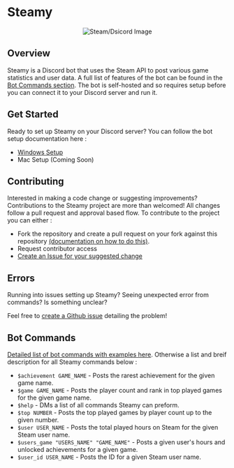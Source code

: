 # Steamy

<p align="center">
  <img src= https://user-images.githubusercontent.com/14614633/151686740-e5824db3-89a0-4300-9c7e-1607a7fabfe4.jpg alt="Steam/Dsicord Image"/>
</p>


## Overview
Steamy is a Discord bot that uses the Steam API to post various game statistics and user data.  A full list of features of the bot can be found in the [Bot Commands section](#bot-commands). The bot is self-hosted and so requires setup before you can connect it to your Discord server and run it.  

## Get Started  
Ready to set up Steamy on your Discord server?  You can follow the bot setup documentation here :
* [Windows Setup](https://github.com/JDGiardino/Steamy/wiki/Bot-Setup-(Windows))
* Mac Setup (Coming Soon)

## Contributing
Interested in making a code change or suggesting improvements?  Contributions to the Steamy project are more than welcomed!  All changes follow a pull request and approval based flow.  To contribute to the project you can either :
* Fork the repository and create a pull request on your fork against this repository [(documentation on how to do this)](https://kbroman.org/github_tutorial/pages/fork.html).
* Request contributor access 
* [Create an Issue for your suggested change](https://github.com/JDGiardino/Steamy/issues)

## Errors
Running into issues setting up Steamy?  Seeing unexpected error from commands?  Is something unclear?  

Feel free to [create a Github issue](https://github.com/JDGiardino/Steamy/issues) detailing the problem!


## Bot Commands
[Detailed list of bot commands with examples here](https://github.com/JDGiardino/Steamy/wiki/Bot-Commands). Otherwise a list and breif description for all Steamy commands below :
- `$achievement GAME_NAME` - Posts the rarest achievement for the given game name.
- `$game GAME_NAME` - Posts the player count and rank in top played games for the given game name.
- `$help` - DMs a list of all commands Steamy can preform. 
- `$top NUMBER` - Posts the top played games by player count up to the given number.
- `$user USER_NAME` - Posts the total played hours on Steam for the given Steam user name.
- `$users_game "USERS_NAME" "GAME_NAME"` - Posts a given user's hours and unlocked achievements for a given game.
- `$user_id USER_NAME` - Posts the ID for a given Steam user name.
